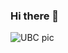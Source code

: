 ### Hi there 👋


![UBC pic](https://user-images.githubusercontent.com/65369888/167653882-80d450c8-e5ce-45f9-ab38-3807dfa8494e.jpg)

<!--
**AndreHernandezRivera/AndreHernandezRivera** is a ✨ _special_ ✨ repository because its `README.md` (this file) appears on your GitHub profile.

Here are some ideas to get you started:

- 🔭 I’m currently working on ...
- 🌱 I’m currently learning ...
- 👯 I’m looking to collaborate on ...
- 🤔 I’m looking for help with ...
- 💬 Ask me about ...
- 📫 How to reach me: ...
- 😄 Pronouns: ...
- ⚡ Fun fact: ...
-->
